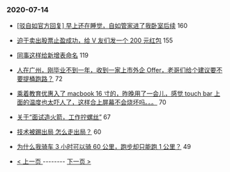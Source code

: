 ### 2020-07-14 
- [[驳自如官方回复] 早上还在睡觉，自如管家进了我卧室后续](https://www.v2ex.com/t/689756) 160
- [迫于卖出股票止盈成功，给 V 友们发一个 200 元红包](https://www.v2ex.com/t/690020) 155
- [同事这样给新增表命名](https://www.v2ex.com/t/689883) 119
- [人在广州，刚毕业不到一年，收到一家上市外企 Offer，老哥们给个建议要不要提桶跑路？](https://www.v2ex.com/t/689780) 72
- [乘着教育优惠入了 macbook 16 寸的，昨晚用了一会儿，感觉 touch bar 上面的温度也太吓人了，这样合上屏幕不会烧坏吗。。。](https://www.v2ex.com/t/689800) 70
- [关于“面试造火箭，工作拧螺丝”](https://www.v2ex.com/t/689715) 67
- [技术被踢出局 怎么走出局？](https://www.v2ex.com/t/689895) 60
- [为什么我骑车 3 小时可以骑 60 公里，跑步却只能跑 1 公里？](https://www.v2ex.com/t/689813) 49 

- [ < 上一页 ](https://github.com/able8/v2ex-hot-record/blob/master/2020-07-13.md) -------- [ 下一页 > ](https://github.com/able8/v2ex-hot-record/blob/master/2020-07-15.md)